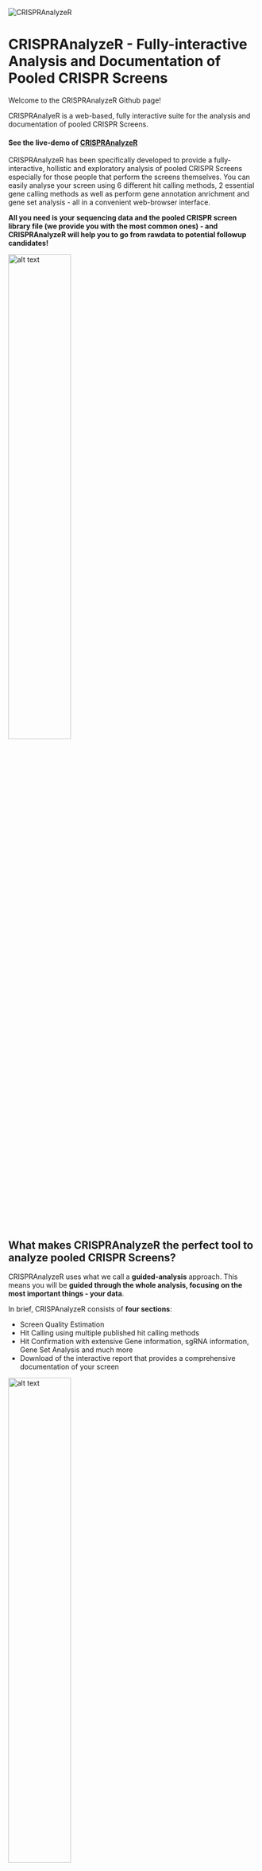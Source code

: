 ![CRISPRAnalyzeR](https://github.com/boutroslab/crispr-analyzer/blob/master/images/CRISPRAnalyzR_logo5.png)
# CRISPRAnalyzeR - Fully-interactive Analysis and Documentation of Pooled CRISPR Screens
Welcome to the CRISPRAnalyzeR Github page!

CRISPRAnalyeR is a web-based, fully interactive suite for the analysis and documentation of pooled CRISPR Screens.

#### See the live-demo of [CRISPRAnalyzeR](http://crispr-analyzer.dkfz.de)

CRISPRAnalyzeR has been specifically developed to provide a fully-interactive, hollistic and exploratory analysis of pooled CRISPR Screens especially for those people that perform the screens themselves.
You can easily analyse your screen using 6 different hit calling methods, 2 essential gene calling methods as well as perform gene annotation anrichment and gene set analysis - all in a convenient web-browser interface.

**All you need is your sequencing data and the pooled CRISPR screen library file (we provide you with the most common ones) - and CRISPRAnalyzeR will help you to go from rawdata to potential followup candidates!**

<img src="https://github.com/boutroslab/crispr-analyzer/blob/master/images/CRISPRAnalyzer_screen_scheme.png" alt="alt text" width="50%" style="align:center;" >


## What makes CRISPRAnalyzeR the perfect tool to analyze pooled CRISPR Screens?

CRISPRAnalyzeR uses what we call a **guided-analysis** approach. This means you will be **guided through the whole analysis, focusing on the most important things - your data**.

In brief, CRISPAnalyzeR consists of **four sections**:
- Screen Quality Estimation
- Hit Calling using multiple published hit calling methods
- Hit Confirmation with extensive Gene information, sgRNA information, Gene Set Analysis and much more
- Download of the interactive report that provides a comprehensive documentation of your screen

<img src="https://github.com/boutroslab/crispr-analyzer/blob/master/images/CRISPRAnalyzeR_5columns.png" alt="alt text" width="50%" style="align:center;" >

### The principle CRISPRAnalyzeR Guided-Analysis Workflow
<img src="https://github.com/boutroslab/crispr-analyzer/blob/master/images/CA_workflow.png" alt="alt text" width="50%" style="align:center;" >



**Analysing CRISPR Screens has never been easier - and has never been so much fun!**


## How to download the CRISPRAnalyzeR

#### Please check our [live demo](http://crispr-analyzer.dkfz.de), which you can also use to analyse your screening data.

You can get the CRISPRAnalyzeR suite as source code or as a ready-to-use Docker Container.

#### Minimum System Requirements
CRISPRAnalyzeR is based on R Shiny-Server and uses many different R packages and tools.
For a source code installation, we recommend the use of Ubuntu.

 | Source Code Installation | Docker Container Installation
----|---|----
Operating System|Ubuntu|Any supported OS by Docker
CPU|Dual Core (Quad Core recommended)| Dual Core (Quad Core recommended)
RAM|8 GB| 8GB
HDD|512 GB (SSD recommended)| 512 GB (SSD recommended)
Additional Software Packages | **See list below!** | All included in container


### Source Code


### Ready-to-use Docker Container

## What CRISPRANalyzeR offers you

## How to install CRISPRAnalyzeR using the provided Source Code

## How to install CRISPRAnalyzeR using the provided Docker Container

## How to perform an Analysis using CRISPRAnalyzeR
*YOUTUBE VID HERE*

## Pre-made sgRNA library FASTA files

## Common settings for published CRISPR libraries
